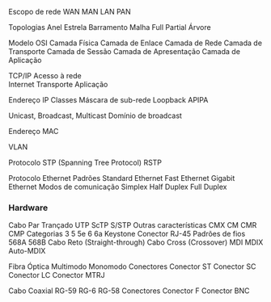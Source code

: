 
Escopo de rede
	WAN
	MAN
	LAN
	PAN

Topologias
	Anel
	Estrela
	Barramento
	Malha
		Full
		Partial
	Árvore

Modelo OSI
	Camada Física
	Camada de Enlace
	Camada de Rede
	Camada de Transporte
	Camada de Sessão
	Camada de Apresentação
	Camada de Aplicação

TCP/IP
	Acesso à rede	
	Internet
	Transporte
	Aplicação

Endereço IP
	Classes
	Máscara de sub-rede
	Loopback
	APIPA

Unicast, Broadcast, Multicast
	Domínio de broadcast

Endereço MAC

VLAN

Protocolo STP (Spanning Tree Protocol)
	RSTP

Protocolo Ethernet
	Padrões
		Standard Ethernet
		Fast Ethernet
		Gigabit Ethernet
	Modos de comunicação
		Simplex
		Half Duplex
		Full Duplex

### Hardware

Cabo Par Trançado
	UTP
	ScTP
	S/STP
	Outras características
		CMX
		CM
		CMR
		CMP
	Categorias
		3
		5
		5e
		6
		6a
	Keystone
	Conector RJ-45
	Padrões de fios
		568A
		568B
	Cabo Reto (Straight-through)
	Cabo Cross (Crossover)
	MDI
	MDIX
	Auto-MDIX

Fibra Óptica
	Multimodo
	Monomodo
	Conectores
		Conector ST
		Conector SC
		Conector LC
		Conector MTRJ

Cabo Coaxial
	RG-59
	RG-6
	RG-58
	Conectores
		Conector F
		Conector BNC